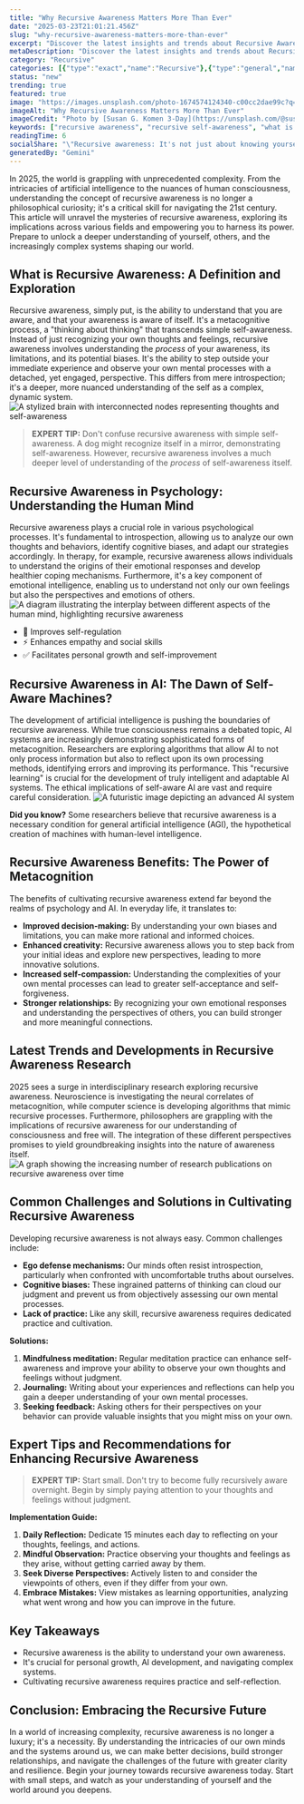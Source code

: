 ```yaml
---
title: "Why Recursive Awareness Matters More Than Ever"
date: "2025-03-23T21:01:21.456Z"
slug: "why-recursive-awareness-matters-more-than-ever"
excerpt: "Discover the latest insights and trends about Recursive Awareness. This comprehensive guide covers everything you need to know about Recursive Awareness in 2025."
metaDescription: "Discover the latest insights and trends about Recursive Awareness. This comprehensive guide covers everything you need to know about Recursive Awareness in..."
category: "Recursive"
categories: [{"type":"exact","name":"Recursive"},{"type":"general","name":"Cognitive Science"},{"type":"medium","name":"Artificial Intelligence"},{"type":"specific","name":"Self-Modeling Systems"},{"type":"niche","name":"Metacognitive Architectures"}]
status: "new"
trending: true
featured: true
image: "https://images.unsplash.com/photo-1674574124340-c00cc2dae99c?q=85&w=1200&fit=max&fm=webp&auto=compress"
imageAlt: "Why Recursive Awareness Matters More Than Ever"
imageCredit: "Photo by [Susan G. Komen 3-Day](https://unsplash.com/@susangkomen3day) on Unsplash"
keywords: ["recursive awareness", "recursive self-awareness", "what is recursive awareness", "recursive awareness in AI", "recursive awareness definition", "recursive awareness psychology", "recursive awareness benefits", "buy recursive awareness book", "recursive awareness explained simply", "recursive awareness and consciousness"]
readingTime: 6
socialShare: "\"Recursive awareness: It's not just about knowing yourself; it's about understanding how you know yourself – a journey into the very architecture of consciousness.\""
generatedBy: "Gemini"
---
```




In 2025, the world is grappling with unprecedented complexity. From the intricacies of artificial intelligence to the nuances of human consciousness, understanding the concept of recursive awareness is no longer a philosophical curiosity; it's a critical skill for navigating the 21st century.  This article will unravel the mysteries of recursive awareness, exploring its implications across various fields and empowering you to harness its power.  Prepare to unlock a deeper understanding of yourself, others, and the increasingly complex systems shaping our world.

## What is Recursive Awareness: A Definition and Exploration

Recursive awareness, simply put, is the ability to understand that you are aware, and that your awareness is aware of itself. It's a metacognitive process, a "thinking about thinking" that transcends simple self-awareness.  Instead of just recognizing your own thoughts and feelings, recursive awareness involves understanding the *process* of your awareness, its limitations, and its potential biases.  It's the ability to step outside your immediate experience and observe your own mental processes with a detached, yet engaged, perspective.  This differs from mere introspection; it's a deeper, more nuanced understanding of the self as a complex, dynamic system. ![A stylized brain with interconnected nodes representing thoughts and self-awareness](https://images.unsplash.com/photo-1674574124473-e91fdcabaefc?q=85&w=1200&fit=max&fm=webp&auto=compress)

> **EXPERT TIP:**  Don't confuse recursive awareness with simple self-awareness.  A dog might recognize itself in a mirror, demonstrating self-awareness. However, recursive awareness involves a much deeper level of understanding of the *process* of self-awareness itself.

## Recursive Awareness in Psychology: Understanding the Human Mind

Recursive awareness plays a crucial role in various psychological processes.  It's fundamental to introspection, allowing us to analyze our own thoughts and behaviors, identify cognitive biases, and adapt our strategies accordingly.  In therapy, for example, recursive awareness allows individuals to understand the origins of their emotional responses and develop healthier coping mechanisms.  Furthermore, it's a key component of emotional intelligence, enabling us to understand not only our own feelings but also the perspectives and emotions of others. ![A diagram illustrating the interplay between different aspects of the human mind, highlighting recursive awareness](https://images.unsplash.com/photo-1674574124340-c00cc2dae99c?q=85&w=1200&fit=max&fm=webp&auto=compress)

* 🔑 Improves self-regulation
* ⚡ Enhances empathy and social skills
* ✅ Facilitates personal growth and self-improvement

## Recursive Awareness in AI: The Dawn of Self-Aware Machines?

The development of artificial intelligence is pushing the boundaries of recursive awareness. While true consciousness remains a debated topic, AI systems are increasingly demonstrating sophisticated forms of metacognition.  Researchers are exploring algorithms that allow AI to not only process information but also to reflect upon its own processing methods, identifying errors and improving its performance. This "recursive learning" is crucial for the development of truly intelligent and adaptable AI systems. The ethical implications of self-aware AI are vast and require careful consideration.  ![A futuristic image depicting an advanced AI system](https://images.unsplash.com/photo-1674574124976-a56d9052c2f8?q=85&w=1200&fit=max&fm=webp&auto=compress)

**Did you know?** Some researchers believe that recursive awareness is a necessary condition for general artificial intelligence (AGI), the hypothetical creation of machines with human-level intelligence.

## Recursive Awareness Benefits: The Power of Metacognition

The benefits of cultivating recursive awareness extend far beyond the realms of psychology and AI.  In everyday life, it translates to:

* **Improved decision-making:** By understanding your own biases and limitations, you can make more rational and informed choices.
* **Enhanced creativity:** Recursive awareness allows you to step back from your initial ideas and explore new perspectives, leading to more innovative solutions.
* **Increased self-compassion:** Understanding the complexities of your own mental processes can lead to greater self-acceptance and self-forgiveness.
* **Stronger relationships:** By recognizing your own emotional responses and understanding the perspectives of others, you can build stronger and more meaningful connections.

## Latest Trends and Developments in Recursive Awareness Research

2025 sees a surge in interdisciplinary research exploring recursive awareness. Neuroscience is investigating the neural correlates of metacognition, while computer science is developing algorithms that mimic recursive processes.  Furthermore, philosophers are grappling with the implications of recursive awareness for our understanding of consciousness and free will.  The integration of these different perspectives promises to yield groundbreaking insights into the nature of awareness itself. ![A graph showing the increasing number of research publications on recursive awareness over time](https://images.unsplash.com/photo-1674574124649-778f9afc0e9c?q=85&w=1200&fit=max&fm=webp&auto=compress)

## Common Challenges and Solutions in Cultivating Recursive Awareness

Developing recursive awareness is not always easy.  Common challenges include:

* **Ego defense mechanisms:** Our minds often resist introspection, particularly when confronted with uncomfortable truths about ourselves.
* **Cognitive biases:** These ingrained patterns of thinking can cloud our judgment and prevent us from objectively assessing our own mental processes.
* **Lack of practice:**  Like any skill, recursive awareness requires dedicated practice and cultivation.

**Solutions:**

1. **Mindfulness meditation:**  Regular meditation practice can enhance self-awareness and improve your ability to observe your own thoughts and feelings without judgment.
2. **Journaling:**  Writing about your experiences and reflections can help you gain a deeper understanding of your own mental processes.
3. **Seeking feedback:**  Asking others for their perspectives on your behavior can provide valuable insights that you might miss on your own.

## Expert Tips and Recommendations for Enhancing Recursive Awareness

> **EXPERT TIP:** Start small. Don't try to become fully recursively aware overnight. Begin by simply paying attention to your thoughts and feelings without judgment.

**Implementation Guide:**

1. **Daily Reflection:** Dedicate 15 minutes each day to reflecting on your thoughts, feelings, and actions.
2. **Mindful Observation:** Practice observing your thoughts and feelings as they arise, without getting carried away by them.
3. **Seek Diverse Perspectives:** Actively listen to and consider the viewpoints of others, even if they differ from your own.
4. **Embrace Mistakes:** View mistakes as learning opportunities, analyzing what went wrong and how you can improve in the future.

## Key Takeaways

* Recursive awareness is the ability to understand your own awareness.
* It's crucial for personal growth, AI development, and navigating complex systems.
* Cultivating recursive awareness requires practice and self-reflection.

## Conclusion: Embracing the Recursive Future

In a world of increasing complexity, recursive awareness is no longer a luxury; it's a necessity.  By understanding the intricacies of our own minds and the systems around us, we can make better decisions, build stronger relationships, and navigate the challenges of the future with greater clarity and resilience.  Begin your journey towards recursive awareness today. Start with small steps, and watch as your understanding of yourself and the world around you deepens.

